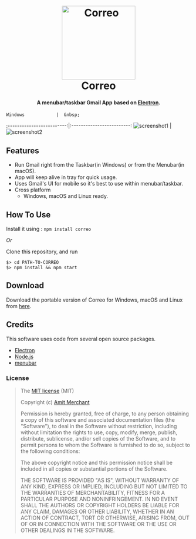 <h1 align="center">
  <br>
  <a href="http://www.amitmerchant.com/correo"><img src="https://raw.githubusercontent.com/amitmerchant1990/correo/master/res/correo.png" alt="Correo" width="200"></a>
  <br>
  Correo
  <br>
</h1>

<h4 align="center">A menubar/taskbar Gmail App based on <a href="http://electron.atom.io" target="_blank">Electron</a>.</h4>

    Windows            |  &nbsp;
:-------------------------:|:-------------------------:
![screenshot1](https://raw.githubusercontent.com/amitmerchant1990/correo/master/res/screenshot.png) |  ![screenshot2](https://raw.githubusercontent.com/amitmerchant1990/correo/master/res/screenshot2.png)

## Features

* Run Gmail right from the Taskbar(in Windows) or from the Menubar(in macOS).
* App will keep alive in tray for quick usage.
* Uses Gmail's UI for mobile so it's best to use within menubar/taskbar.
* Cross platform
  - Windows, macOS and Linux ready.

## How To Use

Install it using : `npm install correo`

*Or*

Clone this repository, and run

```
$> cd PATH-TO-CORREO
$> npm install && npm start
```

## Download

Download the portable version of Correo for Windows, macOS and Linux from [here](https://github.com/amitmerchant1990/correo/releases/latest).

## Credits

This software uses code from several open source packages.

- [Electron](http://electron.atom.io/)
- [Node.js](https://nodejs.org/)
- [menubar](https://github.com/maxogden/menubar)

### License

>The [MIT license](https://opensource.org/licenses/MIT) (MIT)
>
>Copyright (c) [Amit Merchant](https://www.amitmerchant.com/)
>
>Permission is hereby granted, free of charge, to any person obtaining a copy of this software and associated documentation files (the "Software"), to deal in the Software without restriction, including without limitation the rights to use, copy, modify, merge, publish, distribute, sublicense, and/or sell copies of the Software, and to permit persons to whom the Software is furnished to do so, subject to the following conditions:
>
>The above copyright notice and this permission notice shall be included in all copies or substantial portions of the Software.
>
>THE SOFTWARE IS PROVIDED "AS IS", WITHOUT WARRANTY OF ANY KIND, EXPRESS OR IMPLIED, INCLUDING BUT NOT LIMITED TO THE WARRANTIES OF MERCHANTABILITY, FITNESS FOR A PARTICULAR PURPOSE AND NONINFRINGEMENT. IN NO EVENT SHALL THE AUTHORS OR COPYRIGHT HOLDERS BE LIABLE FOR ANY CLAIM, DAMAGES OR OTHER LIABILITY, WHETHER IN AN ACTION OF CONTRACT, TORT OR OTHERWISE, ARISING FROM, OUT OF OR IN CONNECTION WITH THE SOFTWARE OR THE USE OR OTHER DEALINGS IN THE SOFTWARE.
